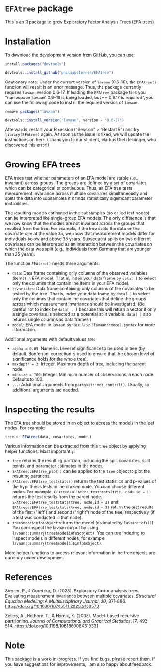 # `EFAtree` package
This is an R package to grow Exploratory Factor Analysis Trees (EFA trees)

# Installation
To download the development version from GitHub, you can use:

```javascript
install.packages("devtools")

devtools::install_github("philippsterner/EFAtree")
```

Cautionary note: Under the current version of `lavaan` (0.6-18), the ```EFAtree()``` function will result in an error message. 
Thus, the package currently requires `lavaan` version 0.6-17.
If loading the `EFAtree` package tells you "namespace ‘lavaan’ 0.6-18 is being loaded, but == 0.6.17 is required", you can use the following code to install the required version of `lavaan`:

```javascript
remove.packages("lavaan")

devtools::install_version("lavaan", version = "0.6-17")
```

Afterwards, restart your R session ("Session" > "Restart R") and try `library(EFAtree)` again.
As soon as the issue is fixed, we will update the instructions on here.
(Thank you to our student, Markus Dietzfelbinger, who discovered this error!)

# Growing EFA trees
EFA trees test whether parameters of an EFA model are stable (i.e., invariant) across groups.
The groups are defined by a set of covariates which can be categorical or continuous.
Thus, an EFA tree tests measurement invariance across multiple covariates simultaneously and splits the data into subsamples if it finds statistically significant parameter instabilities.

The resulting models estimated in the subsamples (so called leaf nodes) can be interpreted like single-group EFA models.
The only difference is that we now know that the models are not invariant across the groups that resulted from the tree.
For example, if the tree splits the data on the covariate *age* at the value 35, we know that measurement models differ for individuals below and above 35 years.
Subsequent splits on two different covariates can be interpreted as an interaction between the covariates on which the data was split (e.g., individuals from Germany that are younger than 35 years).

The function ```EFAtree()``` needs three arguments: 
- `data`: Data frame containing only columns of the observed variables (items) in EFA model. That is, index your data frame by `data[ ]` to select only the columns that contain the items in your EFA model.
- `covariates`: Data frame containing only columns of the covariates to be tested by the tree. That is, index your data frame by `data[ ]` to select only the columns that contain the covariates that define the groups across which measurement invariance should be investigated. (Be careful not to index by `data[ , ]` because this will return a vector if only a single covariate is selected as a potential split variable. `data[ ]` also returns single columns as data frames.)
- `model`: EFA model in lavaan syntax. Use `?lavaan::model.syntax` for more information.

Additional arguments with default values are:
- `alpha = 0.05`: Numeric. Level of significance to be used in tree (by default, Bonferroni correction is used to ensure that the chosen level of significance holds for the whole tree).
- `maxdepth = 3`: Integer. Maximum depth of tree, including the parent node.
- `minsize = 100`: Integer. Minimum number of observations in each node. Defaults to 100.
- `...`: Additional arguments from `partykit::mob_control()`. Usually, no additional arguments are needed.

# Inspecting the results

The EFA tree should be stored in an object to access the models in the leaf nodes. For example:

```javascript
tree <- EFAtree(data, covariates, model)
```

Various information can be extracted from this `tree` object by applying helper functions. Most importantly:
- `tree` returns the resulting partition, including the split covariates, split points, and parameter estimates in the nodes.
- `EFAtree::EFAtree_plot()` can be applied to the `tree` object to plot the resulting partitions.
- `EFAtree::EFAtree_teststats()` returns the test statistics and p-values of the hypothesis tests in the chosen node. You can choose different nodes. For example, `EFAtree::EFAtree_teststats(tree, node.id = 1)` returns the test results from the parent node. `EFAtree::EFAtree_teststats(tree, node.id = 2)` and `EFAtree::EFAtree_teststats(tree, node.id = 3)` return the test results of the first ("left")  and second ("right") node of the tree, respectively (if a test was conducted in that node).
- `tree$node$info$object` returns the model (estimated by `lavaan::cfa()`). You can inspect the lavaan output by using `lavaan::summary(tree$node$info$object)`. You can use indexing to inspect models in different nodes, for example `lavaan::summary(tree$node[1]$info$object)`.

More helper functions to access relevant information in the tree objects are currently under development.


# References
Sterner, P., & Goretzko, D. (2023). Exploratory factor analysis trees: Evaluating measurement invariance between multiple covariates. *Structural Equation Modeling: A Multidisciplinary Journal*, *30*, 871–886. https://doi.org/10.1080/10705511.2023.2188573

Zeileis, A., Hothorn, T., & Hornik, K. (2008). Model-based recursive partitioning. *Journal of Computational and Graphical Statistics*, *17*, 492–514. https://doi.org/10.1198/106186008X319331

# Note
This package is a work-in-progress. If you find bugs, please report them. If you have suggestions for improvements, I am also happy about feedback.
